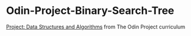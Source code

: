 # Odin-Project-Binary-Search-Tree
[Project: Data Structures and Algorithms](https://www.theodinproject.com/courses/ruby-programming/lessons/data-structures-and-algorithms) from The Odin Project curriculum

